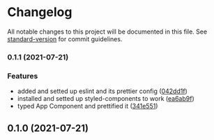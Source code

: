 # Changelog

All notable changes to this project will be documented in this file. See [standard-version](https://github.com/conventional-changelog/standard-version) for commit guidelines.

### 0.1.1 (2021-07-21)


### Features

* added and setted up eslint and its prettier config ([042dd1f](https://github.com/oh1omon/chapter-navigation/commit/042dd1f3febabd2d4ad99fcc185f04450274a05e))
* installed and setted up styled-components to work ([ea6ab9f](https://github.com/oh1omon/chapter-navigation/commit/ea6ab9f6b2c29ae8483ad9d35532ced870592a1d))
* typed App Component and prettified it ([341e551](https://github.com/oh1omon/chapter-navigation/commit/341e5517fc164e5066f389d1bb325209c3fe4574))

## 0.1.0 (2021-07-21)
